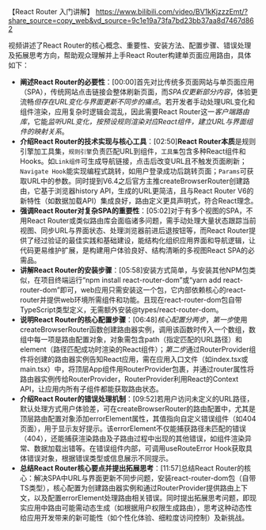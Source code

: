 【React Router 入门讲解】 https://www.bilibili.com/video/BV1kKjzzzEmt/?share_source=copy_web&vd_source=9c1e19a73fa7bd23bb37aa8d7467d862

视频讲述了React Router的核心概念、重要性、安装方法、配置步骤、错误处理及拓展思考方向，帮助观众理解并上手React Router构建单页面应用路由，具体如下：
- **阐述React Router的必要性**：[00:00]首先对比传统多页面网站与单页面应用（SPA），传统网站点击链接会整体刷新页面，而*SPA仅更新部分内容*，体验更流畅*但存在URL变化与界面更新不同步的痛点*。若开发者手动处理URL变化和组件渲染，应用复杂时逻辑会混乱，因此需要React Router这一*客户端路由库*，它能*监听URL变化，按预设规则渲染对应React组件，建立URL与界面组件的映射关系*。
- **介绍React Router的技术实现与核心工具**：[02:50]**React Router本质**是规则引擎加工具集，`规则引擎`负责匹配URL到组件，`工具集`包含多种React组件和Hooks。如`Link组件`可生成导航链接，点击后改变URL且不触发页面刷新；`Navigate Hook`能实现编程式跳转，如用户登录成功后跳转页面；`Params`可获取URL中的参数。同时提到V6.4之后官方主推createBrowserRouter创建路由，它基于浏览器history API，生成的URL更简洁，且与React Router V6的新特性（如数据加载API）集成良好，路由定义更具声明式，符合React理念。
- **强调React Router对复杂SPA的重要性**：[05:02]对于有多个视图的SPA，不用React Router或类似路由库会面临诸多问题，需手动处理大量状态跟踪当前视图、同步URL与界面状态、处理浏览器前进后退按钮等，而React Router提供了经过验证的最佳实践和基础建设，能结构化组织应用界面和导航逻辑，让代码更易维护扩展，是构建用户体验良好、结构清晰的多视图React SPA的必需品。
- **讲解React Router的安装步骤**：[05:58]安装方式简单，与安装其他NPM包类似，在项目终端运行“npm install react-router-dom”或“yarn add react-router-dom”即可，web应用只需安装这一个包，它内部依赖核心的react-router并提供web环境所需组件和功能。且现在react-router-dom包自带TypeScript类型定义，无需额外安装@types/react-router-dom。
- **说明React Router的核心配置步骤**：[06:48]*核心配置分两步*，*第一步*使用createBrowserRouter函数创建路由器实例，调用该函数时传入一个数组，数组中每一项是路由配置对象，对象需包含path（指定匹配的URL路径）和element（路径匹配成功时渲染的React组件）；*第二步*通过RouterProvider组件将创建的路由器实例告知React应用，需在应用入口文件（如index.tsx或main.tsx）中，将顶层App组件用RouterProvider包裹，并通过router属性将路由器实例传给RouterProvider，RouterProvider利用React的Context API，让应用内所有子组件都能获取路由状态。
- **介绍React Router的错误处理机制**：[09:52]若用户访问未定义的URL路径，默认处理方式用户体验差，可在createBrowserRouter的路由配置中，尤其是顶层路由配置对象添加errorElement属性，其值指向自定义错误组件（如404页面），用于显示友好提示。该errorElement不仅能捕获路径未匹配的错误（404），还能捕获渲染路由及子路由过程中出现的其他错误，如组件渲染异常、数据加载出错等。在错误组件内部，可调用useRouteError Hook获取具体错误对象，根据错误类型或信息展示不同提示。
- **总结React Router核心要点并提出拓展思考**：[11:57]总结React Router的核心：解决SPA中URL与界面更新不同步问题，安装react-router-dom包（自带TS类型），核心配置为创建路由器实例和通过RouterProvider提供路由上下文，以及配置errorElement处理路由相关错误。同时提出拓展思考问题，即现实应用中路由可能需动态生成（如根据用户权限生成路由），思考这种动态性给应用开发带来的新可能性（如个性化体验、细粒度访问控制）及新挑战。
